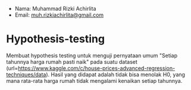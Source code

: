 - Nama: Muhammad Rizki Achirlita
- Email: muh.rizkiachirlita@gmail.com

# Hypothesis-testing
Membuat hypothesis testing untuk menguji pernyataan umum "Setiap tahunnya harga rumah pasti naik" pada suatu dataset (url=https://www.kaggle.com/c/house-prices-advanced-regression-techniques/data). Hasil yang didapat adalah tidak bisa menolak H0, yang mana rata-rata harga rumah tidak mengalami kenaikan setiap tahunnya.
